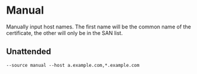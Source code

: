 ---
---
# Manual
Manually input host names. The first name will be the common name of the certificate, the other will only be in the SAN list.

## Unattended 
`‑‑source manual --host a.example.com,*.example.com`